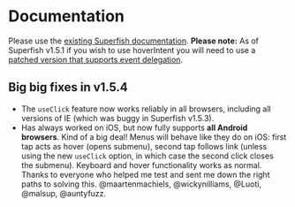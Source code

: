 # Documentation

Please use the [existing Superfish documentation](http://users.tpg.com.au/j_birch/plugins/superfish/). **Please note:** As of Superfish v1.5.1 if you wish to use hoverIntent you will need to use a [patched version that supports event delegation](https://github.com/joeldbirch/onHoverIntent).

## Big big fixes in v1.5.4
- The `useClick` feature now works reliably in all browsers, including all versions of IE (which was buggy in Superfish v1.5.3).
- Has always worked on iOS, but now fully supports **all Android browsers**. Kind of a big deal! Menus will behave like they do on iOS: first tap acts as hover (opens submenu), second tap follows link (unless using the new `useClick` option, in which case the second click closes the submenu). Keyboard and hover functionality works as normal. Thanks to everyone who helped me test and sent me down the right paths to solving this. @maartenmachiels, @wickynilliams, @Luoti, @malsup, @auntyfuzz.